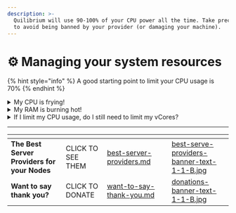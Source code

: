 ```yaml
---
description: >-
  Quilibrium will use 90-100% of your CPU power all the time. Take precautions
  to avoid being banned by your provider (or damaging your machine).
---
```


# ⚙️ Managing your system resources

{% hint style="info" %}
A good starting point to limit your CPU usage is 70%
{% endhint %}

<details>

<summary>My CPU is frying!</summary>

Limit your overall CPU usage: [limiting-your-cpu-usage.md](limiting-your-cpu-usage.md "mention") (recommended)

Diminish the number of vCores used by your node: [limiting-your-vcores-usage.md](limiting-your-vcores-usage.md "mention")

***

_In this case, there is a theory that limiting CPU usage is better than reducing the number of active cores. The former approach allows all vCores to operate at a reduced capacity, enabling them to 'breathe,' while the latter essentially deactivates some cores while maintaining full power usage for the remaining ones._

</details>

<details>

<summary>My RAM is burning hot!</summary>

Diminish the number of vCores used by your node (easier): [limiting-your-vcores-usage.md](limiting-your-vcores-usage.md "mention")

Diminish the RAM assigned to each vCore (more complex): [limiting-the-ram-assigned-to-each-vcore.md](limiting-the-ram-assigned-to-each-vcore.md "mention")

</details>

<details>

<summary>If I limit my CPU usage, do I still need to limit my vCores?</summary>

That depends. Each vCore is assigned 2 GB of RAM. So the ratio between your vCores and your total RAM needs to be least 1/2.\
Even if you limit your overall CPU usage, this ratio needs to stay the same, or you will go OOM (Out of Memory).

The only case in which you may not need to limit your vCores number, is if you assign less RAM to each vCore by [limiting-the-ram-assigned-to-each-vcore.md](limiting-the-ram-assigned-to-each-vcore.md "mention") (This, though, it's not the best for your node performance).

</details>

***

<table data-card-size="large" data-column-title-hidden data-view="cards" data-full-width="false"><thead><tr><th></th><th></th><th data-hidden data-card-target data-type="content-ref"></th><th data-hidden></th><th data-hidden data-card-cover data-type="files"></th></tr></thead><tbody><tr><td><strong>The Best Server Providers for your Nodes</strong></td><td>CLICK TO SEE THEM</td><td><a href="../../best-server-providers.md">best-server-providers.md</a></td><td></td><td><a href="../../.gitbook/assets/best-serve-providers-banner-text-1-1-B.jpg">best-serve-providers-banner-text-1-1-B.jpg</a></td></tr><tr><td><strong>Want to say thank you?</strong></td><td>CLICK TO DONATE</td><td><a href="../../want-to-say-thank-you.md">want-to-say-thank-you.md</a></td><td></td><td><a href="../../.gitbook/assets/donations-banner-text-1-1-B.jpg">donations-banner-text-1-1-B.jpg</a></td></tr></tbody></table>
